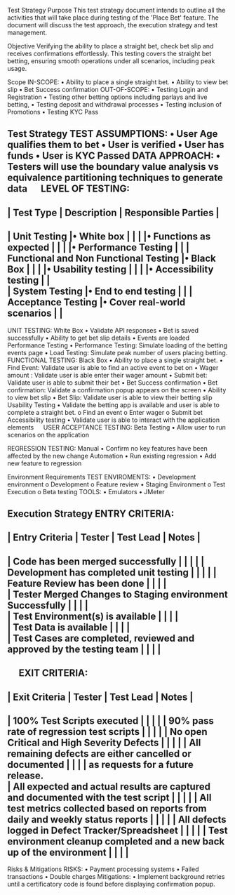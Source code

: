 Test Strategy
Purpose
This test strategy document intends to outline all the activities that will take place during testing of the 'Place Bet' feature. The document will discuss the test approach, the execution strategy and test management.

Objective
Verifying the ability to place a straight bet, check bet slip and receives confirmations effortlessly. This testing covers the straight bet betting, ensuring smooth operations under all scenarios, including peak usage.

Scope
IN-SCOPE: 
    •	Ability to place a single straight bet.
    •	Ability to view bet slip
    •	Bet Success confirmation
OUT-OF-SCOPE:
    •	Testing Login and Registration
    •	Testing other betting options including parlays and live betting,
    •	Testing deposit and withdrawal processes
    •	Testing inclusion of Promotions
    •	Testing KYC Pass

Test Strategy
TEST ASSUMPTIONS:
    •	User Age qualifies them to bet
    •	User is verified
    •	User has funds
    •	User is KYC Passed
DATA APPROACH:
    •	Testers will use the boundary value analysis vs equivalence partitioning techniques to generate data
 
LEVEL OF TESTING:
--------------------------------------------------------------------------------------------------------
| Test Type                                     |   Description                 |   Responsible Parties |
--------------------------------------------------------------------------------------------------------
|   Unit Testing                                |•	White box                   |                       |
|                                               |•	Functions as expected       |                       |
|                                               |•	Performance Testing	        |                       |
|   Functional and Non Functional Testing       |•	Black Box                   |                       |
|                                               |•	Usability testing           |                       |
|                                               |•	Accessibility testing       |                       |	
|    System Testing	                            |•	End to end testing	        |                       |
|    Acceptance Testing	                        |•	Cover real-world scenarios	|                       |
---------------------------------------------------------------------------------------------------------

UNIT TESTING:
White Box
    •	Validate API responses
        •	Bet is saved successfully
        •	Ability to get bet slip details
        •	Events are loaded
Performance Testing
        •	Performance Testing:  Simulate loading of the betting events page
        •	Load Testing: Simulate peak number of users placing betting.
FUNCTIONAL TESTING:
Black Box
    •	Ability to place a single straight bet.
        •	Find Event: Validate user is able to find an active event to bet on
        •	Wager amount : Validate user is able enter their wager amount
        •	Submit bet: Validate user is able to submit their bet
    •	Bet Success confirmation
        •	Bet confirmation: Validate a confirmation popup appears on the screen
    •	Ability to view bet slip
        •	Bet Slip: Validate user is able to view their betting slip
Usability Testing
    •	Validate the betting app is available and user is able to complete a straight bet.
        o	Find an event
        o	Enter wager
        o	Submit bet
Accessibility testing
    •	Validate user is able to interact with the application elements
 
USER ACCEPTANCE TESTING:
Beta Testing
    •	Allow user to run scenarios on the application

REGRESSION TESTING:
Manual
    •	Confirm no key features have been affected by the new change
Automation
    •	Run existing regression
    •	Add new feature to regression

Environment Requirements
TEST ENVIROMENTS:
    •	Development environment 
        o	Development
        o	Feature review
    •	 Staging Environment
        o	Test Execution
        o	Beta testing
TOOLS:
    •	Emulators
    •	JMeter

Execution Strategy
ENTRY CRITERIA:
---------------------------------------------------------------------------------------------------------------------
|   Entry Criteria                                                      |    Tester     |   Test Lead   |   Notes   |
---------------------------------------------------------------------------------------------------------------------
|   Code has been merged successfully                                   |               |               |           |
|   Development has completed unit testing                              |               |               |           |
|   Feature Review has been done                                        |               |               |           |   
|   Tester Merged Changes to Staging environment Successfully           |               |               |           |			
|   Test Environment(s) is available                                    |               |               |           |			
|   Test Data is available                                              |               |               |           |			
|   Test Cases are completed, reviewed and approved by the testing team |               |               |           |
---------------------------------------------------------------------------------------------------------------------     			

 
EXIT CRITERIA:
----------------------------------------------------------------------------------------------------------------------------
| Exit Criteria                                                                     |   Tester  |   Test Lead   |   Notes   |
-----------------------------------------------------------------------------------------------------------------------------
| 100% Test Scripts executed                                                        |           |               |           |
| 90% pass rate of regression test scripts                                          |           |               |           |
| No open Critical and High Severity Defects                                        |           |               |           |
| All remaining defects are either cancelled or documented                          |           |               |           |
  as requests for a future release.	                                                            		        
| All expected and actual results are captured and documented with the test script  |           |               |           |
| All test metrics collected based on reports from daily and weekly status reports  |           |               |           |
| All defects logged in Defect Tracker/Spreadsheet                                  |           |               |           |
| Test environment cleanup completed and a new back up of the environment           |           |               |           |
----------------------------------------------------------------------------------------------------------------------------

Risks & Mitigations 
RISKS:
    •	Payment processing systems
        •	Failed transactions
        •	Double charges
Mitigations:
    •	Implement background retries until a certificatory code is found before displaying confirmation popup.















